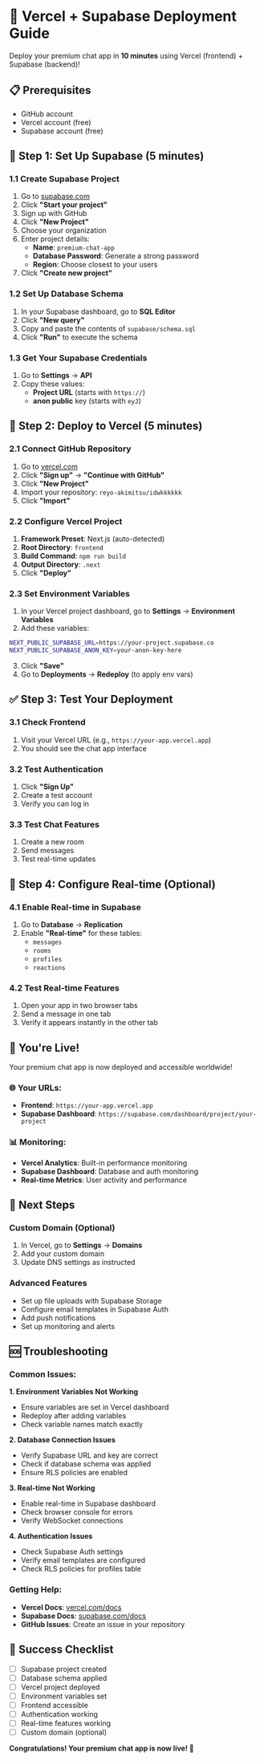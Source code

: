 # 🚀 Vercel + Supabase Deployment Guide

Deploy your premium chat app in **10 minutes** using Vercel (frontend) + Supabase (backend)!

## 📋 Prerequisites

- GitHub account
- Vercel account (free)
- Supabase account (free)

## 🎯 Step 1: Set Up Supabase (5 minutes)

### 1.1 Create Supabase Project
1. Go to [supabase.com](https://supabase.com)
2. Click **"Start your project"**
3. Sign up with GitHub
4. Click **"New Project"**
5. Choose your organization
6. Enter project details:
   - **Name**: `premium-chat-app`
   - **Database Password**: Generate a strong password
   - **Region**: Choose closest to your users
6. Click **"Create new project"**

### 1.2 Set Up Database Schema
1. In your Supabase dashboard, go to **SQL Editor**
2. Click **"New query"**
3. Copy and paste the contents of `supabase/schema.sql`
4. Click **"Run"** to execute the schema

### 1.3 Get Your Supabase Credentials
1. Go to **Settings** → **API**
2. Copy these values:
   - **Project URL** (starts with `https://`)
   - **anon public** key (starts with `eyJ`)

## 🎨 Step 2: Deploy to Vercel (5 minutes)

### 2.1 Connect GitHub Repository
1. Go to [vercel.com](https://vercel.com)
2. Click **"Sign up"** → **"Continue with GitHub"**
3. Click **"New Project"**
4. Import your repository: `reyo-akimitsu/idwkkkkkk`
5. Click **"Import"**

### 2.2 Configure Vercel Project
1. **Framework Preset**: Next.js (auto-detected)
2. **Root Directory**: `frontend`
3. **Build Command**: `npm run build`
4. **Output Directory**: `.next`
5. Click **"Deploy"**

### 2.3 Set Environment Variables
1. In your Vercel project dashboard, go to **Settings** → **Environment Variables**
2. Add these variables:

```bash
NEXT_PUBLIC_SUPABASE_URL=https://your-project.supabase.co
NEXT_PUBLIC_SUPABASE_ANON_KEY=your-anon-key-here
```

3. Click **"Save"**
4. Go to **Deployments** → **Redeploy** (to apply env vars)

## ✅ Step 3: Test Your Deployment

### 3.1 Check Frontend
1. Visit your Vercel URL (e.g., `https://your-app.vercel.app`)
2. You should see the chat app interface

### 3.2 Test Authentication
1. Click **"Sign Up"**
2. Create a test account
3. Verify you can log in

### 3.3 Test Chat Features
1. Create a new room
2. Send messages
3. Test real-time updates

## 🔧 Step 4: Configure Real-time (Optional)

### 4.1 Enable Real-time in Supabase
1. Go to **Database** → **Replication**
2. Enable **"Real-time"** for these tables:
   - `messages`
   - `rooms`
   - `profiles`
   - `reactions`

### 4.2 Test Real-time Features
1. Open your app in two browser tabs
2. Send a message in one tab
3. Verify it appears instantly in the other tab

## 🎉 You're Live!

Your premium chat app is now deployed and accessible worldwide!

### 🌐 Your URLs:
- **Frontend**: `https://your-app.vercel.app`
- **Supabase Dashboard**: `https://supabase.com/dashboard/project/your-project`

### 📊 Monitoring:
- **Vercel Analytics**: Built-in performance monitoring
- **Supabase Dashboard**: Database and auth monitoring
- **Real-time Metrics**: User activity and performance

## 🚀 Next Steps

### Custom Domain (Optional)
1. In Vercel, go to **Settings** → **Domains**
2. Add your custom domain
3. Update DNS settings as instructed

### Advanced Features
- Set up file uploads with Supabase Storage
- Configure email templates in Supabase Auth
- Add push notifications
- Set up monitoring and alerts

## 🆘 Troubleshooting

### Common Issues:

**1. Environment Variables Not Working**
- Ensure variables are set in Vercel dashboard
- Redeploy after adding variables
- Check variable names match exactly

**2. Database Connection Issues**
- Verify Supabase URL and key are correct
- Check if database schema was applied
- Ensure RLS policies are enabled

**3. Real-time Not Working**
- Enable real-time in Supabase dashboard
- Check browser console for errors
- Verify WebSocket connections

**4. Authentication Issues**
- Check Supabase Auth settings
- Verify email templates are configured
- Check RLS policies for profiles table

### Getting Help:
- **Vercel Docs**: [vercel.com/docs](https://vercel.com/docs)
- **Supabase Docs**: [supabase.com/docs](https://supabase.com/docs)
- **GitHub Issues**: Create an issue in your repository

## 🎯 Success Checklist

- [ ] Supabase project created
- [ ] Database schema applied
- [ ] Vercel project deployed
- [ ] Environment variables set
- [ ] Frontend accessible
- [ ] Authentication working
- [ ] Real-time features working
- [ ] Custom domain (optional)

**Congratulations! Your premium chat app is now live! 🎉**

